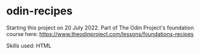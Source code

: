 # odin-recipes

Starting this project on 20 July 2022. Part of The Odin Project's foundation course here: https://www.theodinproject.com/lessons/foundations-recipes

Skills used: HTML 